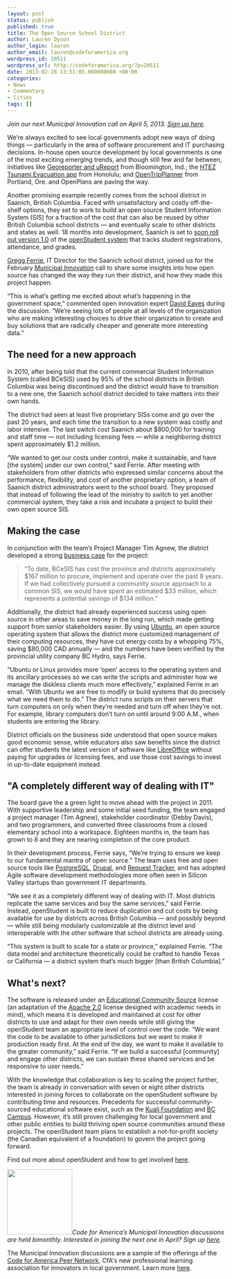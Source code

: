 ```yaml
---
layout: post
status: publish
published: true
title: The Open Source School District
author: Lauren Dyson
author_login: lauren
author_email: lauren@codeforamerica.org
wordpress_id: 20511
wordpress_url: http://codeforamerica.org/?p=20511
date: 2013-02-28 13:51:05.000000000 +00:00
categories:
- News
- Commentary
- Cities
tags: []
---
```

<em>Join our next Municipal Innovation call on April 5, 2013. <a href="https://codeforamerica.wufoo.com/forms/x7p4s5/">Si</a><a href="https://codeforamerica.wufoo.com/forms/x7p4s5/">gn up here</a>.</em>

We’re always excited to see local governments adopt new ways of doing things — particularly in the area of software procurement and IT purchasing decisions. In-house open source development by local governments is one of the most exciting emerging trends, and though still few and far between, initiatives like <a href="http://bloomington.in.gov/documents/viewDocument.php?document_id=6515">Georeporter and uReport</a> from Bloomington, Ind.; the <a href="https://github.com/Honolulu/HTEZ">HTEZ Tsunami Evacuation app</a> from Honolulu; and <a href="http://opentripplanner.com/">OpenTripPlanner</a> from Portland, Ore. and OpenPlans are paving the way.

Another promising example recently comes from the school district in Saanich, British Columbia. Faced with unsatisfactory and costly off-the-shelf options, they set to work to build an open source Student Information System (SIS) for a fraction of the cost that can also be reused by other British Columbia school districts — and eventually scale to other districts and states as well. 18 months into development, Saanich is set to <a href="http://www.timescolonist.com/news/local/saanich-school-district-builds-own-software-to-handle-student-data-defies-doubters-1.51944">soon roll out version 1.0</a> of the <a href="http://www.openstudent.ca/">openStudent system</a> that tracks student registrations, attendance, and grades.

<a href="https://twitter.com/gferrie">Gregg Ferrie</a>, IT Director for the Saanich school district, joined us for the February <a href="https://codeforamerica.wufoo.com/build/join-the-municipal-innovation-call">Municipal Innovation</a> call to share some insights into how open source has changed the way they run their district, and how they made this project happen.

“This is what’s getting me excited about what’s happening in the government space,” commented open innovation expert <a href="http://eaves.ca/">David Eaves</a> during the discussion. “We’re seeing lots of people at all levels of the organization who are making interesting choices to drive their organization to create and buy solutions that are radically cheaper and generate more interesting data.”
<h2>The need for a new approach</h2>
In 2010, after being told that the current commercial Student Information System (called BCeSIS) used by 95% of the school districts in British Columbia was being discontinued and the district would have to transition to a new one, the Saanich school district decided to take matters into their own hands.

The district had seen at least five proprietary SISs come and go over the past 20 years, and each time the transition to a new system was costly and labor intensive. The last switch cost Saanich about $800,000 for training and staff time — not including licensing fees — while a neighboring district spent approximately $1.2 million.

“We wanted to get our costs under control, make it sustainable, and have [the system] under our own control,” said Ferrie. After meeting with stakeholders from other districts who expressed similar concerns about the performance, flexibility, and cost of another proprietary option, a team of Saanich district administrators went to the school board. They proposed that instead of following the lead of the ministry to switch to yet another commercial system, they take a risk and incubate a project to build their own open source SIS.
<h2>Making the case</h2>
In conjunction with the team’s Project Manager Tim Agnew, the district developed a strong <a href="http://www.openstudent.ca/sites/openstudent.ca/files/openStudent%20Business%20Plan%20V-1.1.pdf">business case</a> for the project:
<blockquote>“To date, BCeSIS has cost the province and districts approximately $167 million to procure, implement and operate over the past 8 years. If we had collectively pursued a community source approach to a common SIS, we would have spent an estimated $33 million, which represents a potential savings of $134 million.”</blockquote>
Additionally, the district had already experienced success using open source in other areas to save money in the long run, which made getting support from senior stakeholders easier. By using <a href="http://www.ubuntu.com/">Ubuntu</a>, an open source operating system that allows the district more customized management of their computing resources, they have cut energy costs by a whopping 75%, saving $80,000 CAD annually — and the numbers have been verified by the provincial utility company BC Hydro, says Ferrie.

“Ubuntu or Linux provides more ‘open’ access to the operating system and its ancillary processes so we can write the scripts and administer how we manage the diskless clients much more effectively,” explained Ferrie in an email. “With Ubuntu we are free to modify or build systems that do precisely what we need them to do.” The district runs scripts on their servers that turn computers on only when they’re needed and turn off when they’re not. For example, library computers don’t turn on until around 9:00 A.M., when students are entering the library.

District officials on the business side understood that open source makes good economic sense, while educators also saw benefits since the district can offer students the latest version of software like <a href="http://www.libreoffice.org/#0">LibreOffice</a> without paying for upgrades or licensing fees, and use those cost savings to invest in up-to-date equipment instead.
<h2>"A completely different way of dealing with IT"</h2>
The board gave the a green light to move ahead with the project in 2011. With supportive leadership and some initial seed funding, the team engaged a project manager (Tim Agnew), stakeholder coordinator (Debby Davis), and two programmers, and converted three classrooms from a closed elementary school into a workspace. Eighteen months in, the team has grown to 8 and they are nearing completion of the core product.

In their development process, Ferrie says, “We’re trying to ensure we keep to our fundamental mantra of open source.” The team uses free and open source tools like <a href="http://www.postgresql.org">PostgreSQL</a>, <a href="http://drupal.org">Drupal</a>, and <a href="http://bestpractical.com/rt/">Request Tracker</a>, and has adopted Agile software development methodologies more often seen in Silicon Valley startups than government IT departments.

“We see it as a completely different way of dealing with IT. Most districts replicate the same services and buy the same services,” said Ferrie. Instead, openStudent is built to reduce duplication and cut costs by being available for use by districts across British Columbia — and possibly beyond — while still being modularly customizable at the district level and interoperable with the other software that school districts are already using.

“This system is built to scale for a state or province,” explained Ferrie. “The data model and architecture theoretically could be crafted to handle Texas or California — a district system that’s much bigger [than British Columbia].”
<h2>What's next?</h2>
The software is released under an <a href="http://opensource.org/licenses/ecl1.php">Educational Community Source</a> license (an adaptation of the <a href="http://www.apache.org/licenses/LICENSE-2.0.html">Apache 2.0</a> license designed with academic needs in mind), which means it is developed and maintained at cost for other districts to use and adapt for their own needs while still giving the openStudent team an appropriate level of control over the code. “We want the code to be available to other jurisdictions but we want to make it production ready first. At the end of the day, we want to make it available to the greater community,” said Ferrie. “If we build a successful [community] and engage other districts, we can sustain these shared services and be responsive to user needs.”

With the knowledge that collaboration is key to scaling the project further, the team is already in conversation with seven or eight other districts interested in joining forces to collaborate on the openStudent software by contributing time and resources. Precedents for successful community-sourced educational software exist, such as the <a href="http://kuali.org">Kuali Foundation</a> and <a href="http://www.bccampus.ca">BC Campus</a>. However, it’s still proven challenging for local government and other public entities to build thriving open source communities around these projects. The openStudent team plans to establish a not-for-profit society (the Canadian equivalent of a foundation) to govern the project going forward.

Find out more about openStudent and how to get involved <a href="http://www.openstudent.ca/forum/117">here</a>.

<a href="http://peernetwork.in"><img class="alignleft size-thumbnail wp-image-20675" title="lightbulb" src="http://codeforamerica.org/wp-content/uploads/2013/02/lightbulb-150x150.png" alt="" width="150" height="150" /></a><em>Code for America’s Municipal Innovation discussions are held bimonthly. Interested in joining the next one in April? Sign up <a href="https://codeforamerica.wufoo.com/forms/x7p4s5/">here</a>.</em>

The Municipal Innovation discussions are a sample of the offerings of the <a href="http://peernetwork.in">Code for America Peer Network</a>, CfA's new professional learning association for innovators in local government. Learn more <a href="http://peernetwork.in">here</a>.
